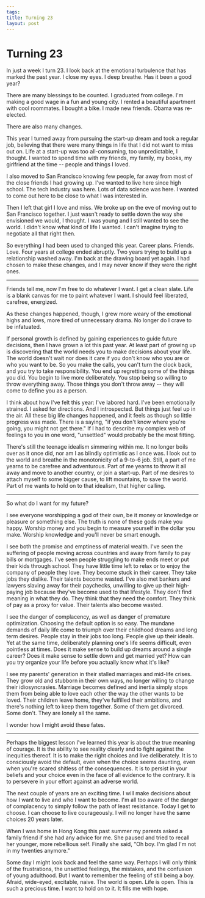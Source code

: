 ```yaml
--- 
tags: 
title: Turning 23
layout: post
---
```


# Turning 23

In just a week I turn 23. I look back at the emotional turbulence that has marked the past year. I close my eyes. I deep breathe. Has it been a good year? 

There are many blessings to be counted. I graduated from college. I'm making a good wage in a fun and young city. I rented a beautiful apartment with cool roommates. I bought a bike. I made new friends. Obama was re-elected. 

There are also many changes. 

This year I turned away from pursuing the start-up dream and took a regular job, believing that there were many things in life that I did not want to miss out on. Life at a start-up was too all-consuming, too unpredictable, I thought. I wanted to spend time with my friends, my family, my books, my girlfriend at the time -- people and things I loved. 

I also moved to San Francisco knowing few people, far away from most of the close friends I had growing up. I've wanted to live here since high school. The tech industry was here. Lots of data science was here. I wanted to come out here to be close to what I was interested in. 

Then I left that girl I love and miss. We broke up on the eve of moving out to San Francisco together. I just wasn't ready to settle down the way she envisioned we would, I thought. I was young and I still wanted to see the world. I didn't know what kind of life I wanted. I can't imagine trying to negotiate all that right then. 

So everything I had been used to changed this year. Career plans. Friends. Love. Four years at college ended abruptly. Two years trying to build up a relationship washed away. I'm back at the drawing board yet again. I had chosen to make these changes, and I may never know if they were the right ones. 

* * *

Friends tell me, now I'm free to do whatever I want. I get a clean slate. Life is a blank canvas for me to paint whatever I want. I should feel liberated, carefree, energized. 

As these changes happened, though, I grew more weary of the emotional highs and lows, more tired of unnecessary drama. No longer do I crave to be infatuated. 

If personal growth is defined by gaining experiences to guide future decisions, then I have grown a lot this past year. At least part of growing up is discovering that the world needs you to make decisions about your life. The world doesn't wait nor does it care if you don't know who you are or who you want to be. So you make the calls, you can't turn the clock back, and you try to take responsibility. You end up regretting some of the things you did. You begin to live more deliberately. You stop being so willing to throw everything away. Those things you don't throw away -- they will come to define you as a person. 

I think about how I've felt this year: I've labored hard. I've been emotionally strained. I asked for directions. And I introspected. But things just feel up in the air. All these big life changes happened, and it feels as though so little progress was made. There is a saying, "if you don't know where you're going, you might not get there." If I had to describe my complex web of feelings to you in one word, "unsettled" would probably be the most fitting.

There's still the teenage idealism simmering within me. It no longer boils over as it once did, nor am I as blindly optimistic as I once was. I look out to the world and breathe in the monotonicity of a 9-to-6 job. Still, a part of me yearns to be carefree and adventurous. Part of me yearns to throw it all away and move to another country, or join a start-up. Part of me desires to attach myself to some bigger cause, to lift mountains, to save the world. Part of me wants to hold on to that idealism, that higher calling. 

* * *

So what do I want for my future? 

I see everyone worshipping a god of their own, be it money or knowledge or pleasure or something else. The truth is none of these gods make you happy. Worship money and you begin to measure yourself in the dollar you make. Worship knowledge and you'll never be smart enough. 

I see both the promise and emptiness of material wealth. I've seen the suffering of people moving across countries and away from family to pay bills or mortgages. I've seen people struggling to make ends meet or put their kids through school. They have little time left to relax or to enjoy the company of people they love. They become stuck in their career. They take jobs they dislike. Their talents become wasted. I've also met bankers and lawyers slaving away for their paychecks, unwilling to give up their high-paying job because they've become used to that lifestyle. They don't find meaning in what they do. They think that they need the comfort. They think of pay as a proxy for value. Their talents also become wasted. 

I see the danger of complacency, as well as danger of premature optimization. Choosing the default option is so easy. The mundane demands of daily life come to triumph over their childhood dreams and long term desires. People stay in their jobs too long. People give up their ideals. Yet at the same time, deliberately planning one's life seems difficult, even pointless at times. Does it make sense to build up dreams around a single career? Does it make sense to settle down and get married yet? How can you try organize your life before you actually know what it's like? 

I see my parents' generation in their stalled marriages and mid-life crises. They grow old and stubborn in their own ways, no longer willing to change their idiosyncrasies. Marriage becomes defined and inertia simply stops them from being able to love each other the way the other wants to be loved. Their children leave home, they've fulfilled their ambitions, and there's nothing left to keep them together. Some of them get divorced. Some don't. They are lonely all the same. 

I wonder how I might avoid these fates. 

* * *

Perhaps the biggest lesson I've learned this year is about the true meaning of courage. It is the ability to see reality clearly and to fight against the inequities thereof. It is to make the right choices and live deliberately. It is to consciously avoid the default, even when the choice seems daunting, even when you're scared shitless of the consequences. It is to persist in your beliefs and your choice even in the face of all evidence to the contrary. It is to persevere in your effort against an adverse world. 

The next couple of years are an exciting time. I will make decisions about how I want to live and who I want to become. I'm all too aware of the danger of complacency to simply follow the path of least resistance. Today I get to choose. I can choose to live courageously. I will no longer have the same choices 20 years later. 

When I was home in Hong Kong this past summer my parents asked a family friend if she had any advice for me. She paused and tried to recall her younger, more rebellious self. Finally she said, "Oh boy. I'm glad I'm not in my twenties anymore." 

Some day I might look back and feel the same way. Perhaps I will only think of the frustrations, the unsettled feelings, the mistakes, and the confusion of young adulthood. But I want to remember the feeling of still being a boy. Afraid, wide-eyed, excitable, naive. The world is open. Life is open. This is such a precious time. I want to hold on to it. It fills me with hope. 
